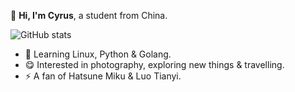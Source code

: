 👋 **Hi, I'm Cyrus**, a student from China.

![GitHub stats](https://github-readme-stats.vercel.app/api?username=Xm798&show_icons=true)

- 🌱 Learning Linux, Python & Golang.
- 😋 Interested in photography, exploring new things & travelling.
- ⚡️ A fan of Hatsune Miku & Luo Tianyi.